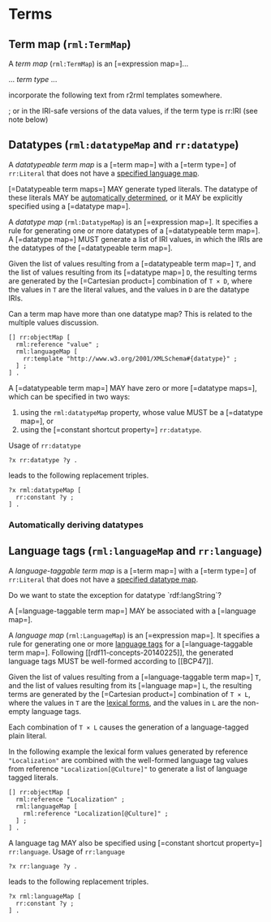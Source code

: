# Terms

## Term map (`rml:TermMap`)

A <dfn>term map</dfn> (`rml:TermMap`) is an [=expression map=]...

... <dfn>term type</dfn> ...

<aside class="issue">
incorporate the following text from r2rml templates somewhere.

; or in the IRI-safe versions of the data values, if the term type is rr:IRI (see note below)
</aside>

## Datatypes (`rml:datatypeMap` and `rr:datatype`)

A <dfn>datatypeable term map</dfn> is a [=term map=] with a [=term type=] of `rr:Literal` that does not have a [specified language map](#language-tags-rml-languagemap-and-rr-language).

[=Datatypeable term maps=] MAY generate typed literals. The datatype of these literals MAY be [automatically determined](#automatically-deriving-datatypes), or it MAY be explicitly specified using a [=datatype map=].

A <dfn>datatype map</dfn> (`rml:DatatypeMap`) is an [=expression map=]. It specifies a rule for generating one or more datatypes of a [=datatypeable term map=]. A [=datatype map=] MUST generate a list of IRI values, in which the IRIs are the datatypes of the [=datatypeable term map=].

Given the list of values resulting from a [=datatypeable term map=] `T`, and the list of values resulting from its [=datatype map=] `D`, the resulting terms are generated by the [=Cartesian product=] combination of `T × D`, where the values in `T` are the literal values, and the values in `D` are the datatype IRIs.

<div class="issue">
  <p>Can a term map have more than one datatype map? This is related to the multiple values discussion.</p>
</div>

```turtle "example": "usage of datatype map"
[] rr:objectMap [
  rml:reference "value" ;
  rml:languageMap [
    rr:template "http://www.w3.org/2001/XMLSchema#{datatype}" ;
  ] ;
] .
```

A [=datatypeable term map=] MAY have zero or more [=datatype maps=], which can be specified in two ways:
1. using the `rml:datatypeMap` property, whose value MUST be a [=datatype map=], or
2. using the [=constant shortcut property=] `rr:datatype`.

 Usage of `rr:datatype`

```turtle "example": "constant shortcut property rr:datatype"
?x rr:datatype ?y .
```

leads to the following replacement triples.

```turtle "example": "replacement triples for rr:datatype"
?x rml:datatypeMap [
  rr:constant ?y ;
] .
```

### Automatically deriving datatypes


## Language tags (`rml:languageMap` and `rr:language`)

A <dfn>language-taggable term map</dfn> is a [=term map=] with a [=term type=] of `rr:Literal` that does not have a [specified datatype map](#datatypes-rml-datatypemap-and-rr-datatype).

<div class=issue>
  <p>Do we want to state the exception for datatype `rdf:langString`?</p>
</div>

A [=language-taggable term map=] MAY be associated with a [=language map=].

A <dfn>language map</dfn> (`rml:LanguageMap`) is an [=expression map=]. It specifies a rule for generating one or more [language tags](https://www.w3.org/TR/rdf11-concepts/#dfn-language-tag) for a [=language-taggable term map=]. Following [[rdf11-concepts-20140225]], the generated language tags MUST be well-formed according to [[BCP47]].

Given the list of values resulting from a [=language-taggable term map=] `T`, and the list of values resulting from its [=language map=] `L`, the resulting terms are generated by the [=Cartesian product=] combination of `T × L`, where the values in `T` are the [lexical forms](https://www.w3.org/TR/rdf11-concepts/#dfn-lexical-form), and the values in `L` are the non-empty language tags.

Each combination of `T × L` causes the generation of a language-tagged plain literal.

In the following example the lexical form values generated by reference `"Localization"` are combined with the well-formed language tag values from reference `"Localization[@Culture]"` to generate a list of language tagged literals.

```turtle "example": "usage of language map"
[] rr:objectMap [
  rml:reference "Localization" ;
  rml:languageMap [
    rml:reference "Localization[@Culture]" ;
  ] ;
] .
```

A language tag MAY also be specified using [=constant shortcut property=] `rr:language`. Usage of `rr:language`

```turtle "example": "constant shortcut property rr:language"
?x rr:language ?y .
```

leads to the following replacement triples.

```turtle "example": "replacement triples for rr:language"
?x rml:languageMap [
  rr:constant ?y ;
] .
```
